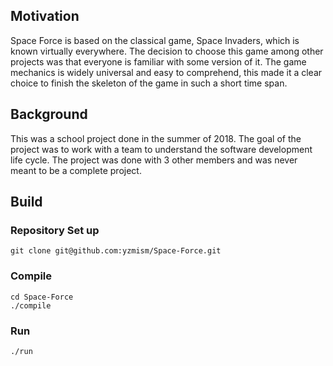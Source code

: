 ## Motivation
Space Force is based on the classical game, Space Invaders, which is known virtually everywhere.
The decision to choose this game among other projects was that everyone is familiar with some
version of it. The game mechanics is widely universal and easy to comprehend, this made it a clear choice to
finish the skeleton of the game in such a short time span.

## Background
This was a school project done in the summer of 2018. The goal of the
project was to work with a team to understand the software development
life cycle. The project was done with 3 other members and was never meant
to be a complete project.

## Build
### Repository Set up
```shell
git clone git@github.com:yzmism/Space-Force.git
```
### Compile
```shell
cd Space-Force
./compile
```

### Run
```shell
./run
```
